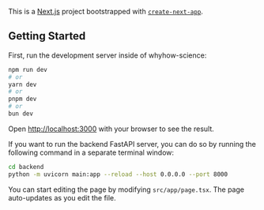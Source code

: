This is a [Next.js](https://nextjs.org/) project bootstrapped with [`create-next-app`](https://github.com/vercel/next.js/tree/canary/packages/create-next-app).

## Getting Started

First, run the development server inside of whyhow-science:

```bash
npm run dev
# or
yarn dev
# or
pnpm dev
# or
bun dev
```

Open [http://localhost:3000](http://localhost:3000) with your browser to see the result.

If you want to run the backend FastAPI server, you can do so by running the following command in a separate terminal window:
    
```bash
cd backend
python -m uvicorn main:app --reload --host 0.0.0.0 --port 8000
```

You can start editing the page by modifying `src/app/page.tsx`. The page auto-updates as you edit the file.

